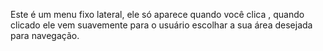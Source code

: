 Este é um menu fixo lateral, ele só aparece quando você clica , quando clicado ele vem suavemente para o usuário escolhar a sua área desejada para navegação.
